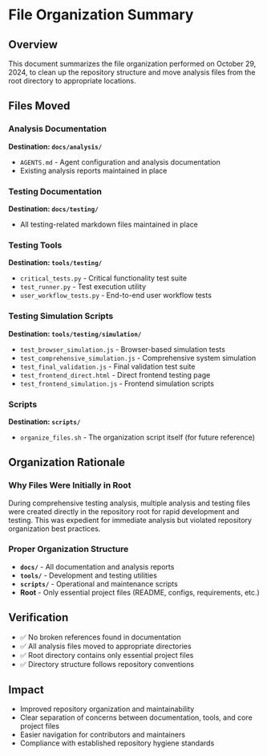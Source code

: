 # File Organization Summary

## Overview
This document summarizes the file organization performed on October 29, 2024, to clean up the repository structure and move analysis files from the root directory to appropriate locations.

## Files Moved

### Analysis Documentation
**Destination: `docs/analysis/`**
- `AGENTS.md` - Agent configuration and analysis documentation
- Existing analysis reports maintained in place

### Testing Documentation  
**Destination: `docs/testing/`**
- All testing-related markdown files maintained in place

### Testing Tools
**Destination: `tools/testing/`**
- `critical_tests.py` - Critical functionality test suite
- `test_runner.py` - Test execution utility
- `user_workflow_tests.py` - End-to-end user workflow tests

### Testing Simulation Scripts
**Destination: `tools/testing/simulation/`**
- `test_browser_simulation.js` - Browser-based simulation tests
- `test_comprehensive_simulation.js` - Comprehensive system simulation
- `test_final_validation.js` - Final validation test suite
- `test_frontend_direct.html` - Direct frontend testing page
- `test_frontend_simulation.js` - Frontend simulation scripts

### Scripts
**Destination: `scripts/`**
- `organize_files.sh` - The organization script itself (for future reference)

## Organization Rationale

### Why Files Were Initially in Root
During comprehensive testing analysis, multiple analysis and testing files were created directly in the repository root for rapid development and testing. This was expedient for immediate analysis but violated repository organization best practices.

### Proper Organization Structure
- **`docs/`** - All documentation and analysis reports
- **`tools/`** - Development and testing utilities
- **`scripts/`** - Operational and maintenance scripts
- **Root** - Only essential project files (README, configs, requirements, etc.)

## Verification
- ✅ No broken references found in documentation
- ✅ All analysis files moved to appropriate directories
- ✅ Root directory contains only essential project files
- ✅ Directory structure follows repository conventions

## Impact
- Improved repository organization and maintainability
- Clear separation of concerns between documentation, tools, and core project files
- Easier navigation for contributors and maintainers
- Compliance with established repository hygiene standards